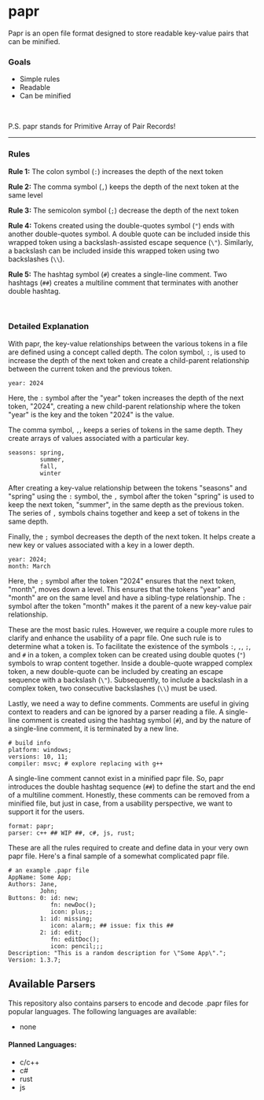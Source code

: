 # papr
Papr is an open file format designed to store readable key-value pairs that can be minified.

### Goals
- Simple rules
- Readable
- Can be minified

<br />

P.S. papr stands for Primitive Array of Pair Records!

---

### Rules
**Rule 1:** The colon symbol (`:`) increases the depth of the next token

**Rule 2:** The comma symbol (`,`) keeps the depth of the next token at the same level

**Rule 3:** The semicolon symbol (`;`) decrease the depth of the next token

**Rule 4:** Tokens created using the double-quotes symbol (`"`) ends with another double-quotes symbol. A double quote can be included inside this wrapped token using a backslash-assisted escape sequence (`\"`). Similarly, a backslash can be included inside this wrapped token using two backslashes (`\\`).

**Rule 5:** The hashtag symbol (`#`) creates a single-line comment. Two hashtags (`##`) creates a multiline comment that terminates with another double hashtag.

<br />

### Detailed Explanation
With papr, the key-value relationships between the various tokens in a file are defined using a concept called depth. The colon symbol, `:`, is used to increase the depth of the next token and create a child-parent relationship between the current token and the previous token.

```
year: 2024
```

Here, the `:` symbol after the "year" token increases the depth of the next token, "2024", creating a new child-parent relationship where the token "year" is the key and the token "2024" is the value.

The comma symbol, `,`, keeps a series of tokens in the same depth. They create arrays of values associated with a particular key.

```
seasons: spring,
         summer,
         fall,
         winter
```

After creating a key-value relationship between the tokens "seasons" and "spring" using the `:` symbol, the `,` symbol after the token "spring" is used to keep the next token, "summer", in the same depth as the previous token. The series of `,` symbols chains together and keep a set of tokens in the same depth.

Finally, the `;` symbol decreases the depth of the next token. It helps create a new key or values associated with a key in a lower depth.

```
year: 2024;
month: March
```

Here, the `;` symbol after the token "2024" ensures that the next token, "month", moves down a level. This ensures that the tokens "year" and "month" are on the same level and have a sibling-type relationship. The `:` symbol after the token "month" makes it the parent of a new key-value pair relationship.

These are the most basic rules. However, we require a couple more rules to clarify and enhance the usability of a papr file. One such rule is to determine what a token is. To facilitate the existence of the symbols `:`, `,`, `;`, and `#` in a token, a complex token can be created using double quotes (`"`) symbols to wrap content together. Inside a double-quote wrapped complex token, a new double-quote can be included by creating an escape sequence with a backslash (`\"`). Subsequently, to include a backslash in a complex token, two consecutive backslashes (`\\`) must be used.

Lastly, we need a way to define comments. Comments are useful in giving context to readers and can be ignored by a parser reading a file. A single-line comment is created using the hashtag symbol (`#`), and by the nature of a single-line comment, it is terminated by a new line.

```
# build info
platform: windows;
versions: 10, 11;
compiler: msvc; # explore replacing with g++ 
```

A single-line comment cannot exist in a minified papr file. So, papr introduces the double hashtag sequence (`##`) to define the start and the end of a multiline comment. Honestly, these comments can be removed from a minified file, but just in case, from a usability perspective, we want to support it for the users.

```
format: papr;
parser: c++ ## WIP ##, c#, js, rust;
```

These are all the rules required to create and define data in your very own papr file. Here's a final sample of a somewhat complicated papr file.

```
# an example .papr file
AppName: Some App;
Authors: Jane,
         John;
Buttons: 0: id: new;
            fn: newDoc();
            icon: plus;;
         1: id: missing;
            icon: alarm;; ## issue: fix this ##
         2: id: edit;
            fn: editDoc();
            icon: pencil;;;
Description: "This is a random description for \"Some App\".";
Version: 1.3.7;
```

## Available Parsers
This repository also contains parsers to encode and decode .papr files for popular languages. The following languages are available:

- none

#### Planned Languages:
- c/c++
- c#
- rust
- js